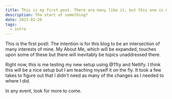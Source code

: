 ```yaml
---
title: This is my first post. There are many like it, but this one is mine.
description: The start of something?
date: 2023-02-26
tags:
  - intro
---
```


This is the first postl. The intention is for this blog to be an intersection of many interests of mine. My About Me, which will be expanded, touches upon some of these but there will inevitably be topics unaddressed there.

Right now, this is me testing my new setup using @11ty and Netlify. I think this will be a nice setup but I am teaching myself it on the fly. It took a few takes to figure out that I didn't need as many of the changes as I needed to where I did.

In any event, look for more to come.
